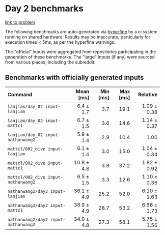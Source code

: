 # Day 2 benchmarks

[link to problem](http://adventofcode.com/2021/day/2)

The following benchmarks are auto-generated via [hyperfine](https://github.com/sharkdp/hyperfine) by a ci system running on shared hardware. Results may be inaccurate, particularly for execution times < 5ms, as per the hyperfine warnings.

The "official" inputs were aggregated from repositories participating in the generation of these benchmarks. The "large" inputs (if any) were sourced from various places, including the subreddit.

## Benchmarks with officially generated inputs
| Command | Mean [ms] | Min [ms] | Max [ms] | Relative |
|:---|---:|---:|---:|---:|
| `lanjian/day_02 input-lanjian` | 6.4 ± 1.7 | 3.7 | 19.1 | 1.09 ± 0.38 |
| `lanjian/day_02 input-mattcl` | 6.7 ± 1.5 | 3.6 | 14.6 | 1.14 ± 0.37 |
| `lanjian/day_02 input-nathanwang2` | 5.9 ± 1.4 | 2.9 | 10.4 | 1.00 |
| `mattcl/002_dive input-lanjian` | 6.1 ± 1.4 | 3.0 | 15.0 | 1.04 ± 0.34 |
| `mattcl/002_dive input-mattcl` | 10.8 ± 4.8 | 3.8 | 37.2 | 1.82 ± 0.92 |
| `mattcl/002_dive input-nathanwang2` | 6.5 ± 1.5 | 3.3 | 12.6 | 1.10 ± 0.36 |
| `nathanwang2/day2 input-lanjian` | 36.1 ± 4.9 | 25.2 | 52.0 | 6.10 ± 1.63 |
| `nathanwang2/day2 input-mattcl` | 38.9 ± 4.9 | 28.7 | 53.2 | 6.56 ± 1.73 |
| `nathanwang2/day2 input-nathanwang2` | 34.0 ± 4.8 | 27.3 | 58.1 | 5.75 ± 1.56 |
